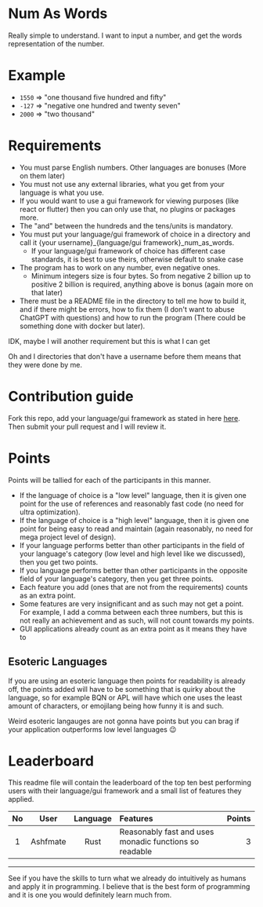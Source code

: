# Num As Words

Really simple to understand. I want to input a number, and get the words representation of the number.

# Example
- `1550` $\Rightarrow$ "one thousand five hundred and fifty"
- `-127` $\Rightarrow$ "negative one hundred and twenty seven"
- `2000` $\Rightarrow$ "two thousand"

# Requirements

- You must parse English numbers. Other languages are bonuses (More on them later)
- You must not use any external libraries, what you get from your language is what you use.
- If you would want to use a gui framework for viewing purposes (like react or flutter) then you can only use that, no plugins or packages more.
- The "and" between the hundreds and the tens/units is mandatory.
- You must put your language/gui framework of choice in a directory and call it {your username}_{language/gui framework}_num_as_words.
	- If your language/gui framework of choice has different case standards, it is best to use theirs, otherwise default to snake case
- The program has to work on any number, even negative ones.
	- Minimum integers size is four bytes. So from negative 2 billion up to positive 2 billion is required, anything above is bonus (again more on that later)
- There must be a README file in the directory to tell me how to build it, and if there might be errors, how to fix them (I don't want to abuse ChatGPT with questions) and how to run the program (There could be something done with docker but later).

IDK, maybe I will another requirement but this is what I can get

Oh and I directories that don't have a username before them means that they were done by me.

# Contribution guide

Fork this repo, add your language/gui framework as stated in here [here](#Requirements). Then submit your pull request and I will review it.

# Points

Points will be tallied for each of the participants in this manner.
- If the language of choice is a "low level" language, then it is given one point for the use of references and reasonably fast code (no need for ultra optimization).
- If the language of choice is a "high level" language, then it is given one point for being easy to read and maintain (again reasonably, no need for mega project level of design).
- If your language performs better than other participants in the field of your language's category (low level and high level like we discussed), then you get two points.
- If you language performs better than other participants in the opposite field of your language's category, then you get three points.
- Each feature you add (ones that are not from the requirements) counts as an extra point.
- Some features are very insignificant and as such may not get a point. For example, I add a comma between each three numbers, but this is not really an achievement and as such, will not count towards my points.
- GUI applications already count as an extra point as it means they have to 

## Esoteric Languages

If you are using an esoteric language then points for readability is already off, the points added will have to be something that is quirky about the language, so for example BQN or APL will have which one uses the least amount of characters, or emojilang being how funny it is and such.

Weird esoteric langauges are not gonna have points but you can brag if your application outperforms low level languages 😉

# Leaderboard

This readme file will contain the leaderboard of the top ten best performing users with their language/gui framework and a small list of features they applied.

No | User | Language | Features | Points
:-: | :-: | :-: | :-- | --:
1 |Ashfmate | Rust | Reasonably fast and uses monadic functions so readable | 3

___

See if you have the skills to turn what we already do intuitively as humans and apply it in programming. I believe that is the best form of programming and it is one you would definitely learn much from.
